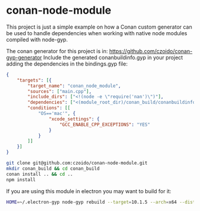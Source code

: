 # conan-node-module

This project is just a simple example on how a Conan custom generator can be used to handle dependencies when working with native node modules compiled with node-gyp.

The conan generator for this project is in: https://github.com/czoido/conan-gyp-generator Include the
generated conanbuildinfo.gyp in your project adding the dependencies in the bindings.gyp file:

```json
{
    "targets": [{
        "target_name": "conan_node_module",
        "sources": ["main.cpp"],
        "include_dirs": ["<!(node -e \"require('nan')\")"],
        "dependencies": ["<(module_root_dir)/conan_build/conanbuildinfo.gyp:yaml-cpp"],
        "conditions": [[
            "OS=='mac'", {
                "xcode_settings": {
                    "GCC_ENABLE_CPP_EXCEPTIONS": "YES"
                }
            }
        ]]
    }]
}
```

```bash
git clone git@github.com:czoido/conan-node-module.git
mkdir conan_build && cd conan_build
conan install .. && cd ..
npm install
```

If you are using this module in electron you may want to build for it:

```bash
HOME=~/.electron-gyp node-gyp rebuild --target=10.1.5 --arch=x64 --dist-url=https://electronjs.org/headers
```